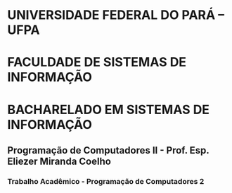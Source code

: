 # UNIVERSIDADE FEDERAL DO PARÁ – UFPA
# FACULDADE DE SISTEMAS DE INFORMAÇÃO
# BACHARELADO EM SISTEMAS DE INFORMAÇÃO

## Programação de Computadores II - Prof. Esp. Eliezer Miranda Coelho

### Trabalho Acadêmico - Programação de Computadores 2

